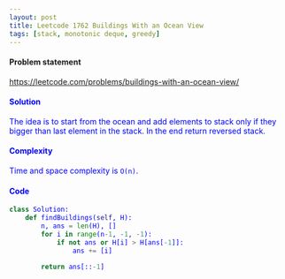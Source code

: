 ```yaml
---
layout: post
title: Leetcode 1762 Buildings With an Ocean View
tags: [stack, monotonic deque, greedy]
---
```


#### Problem statement

<a href="https://leetcode.com/problems/buildings-with-an-ocean-view/"> <font color = blue>https://leetcode.com/problems/buildings-with-an-ocean-view/

#### Solution
The idea is to start from the ocean and add elements to stack only if they bigger than last element in the stack. In the end return reversed stack.

#### Complexity
Time and space complexity is `O(n)`.

#### Code
```python
class Solution:
    def findBuildings(self, H):
        n, ans = len(H), []
        for i in range(n-1, -1, -1):
            if not ans or H[i] > H[ans[-1]]:
                ans += [i]
                
        return ans[::-1]
```

